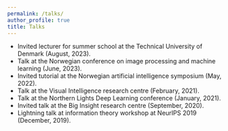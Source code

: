 ```yaml
---
permalink: /talks/
author_profile: true
title: Talks
---
```


* Invited lecturer for summer school at the Technical University of Denmark (August, 2023).
* Talk at the Norwegian conference on image processing and machine learning (June, 2023).
* Invited tutorial at the Norwegian artificial intelligence symposium (May, 2022).
* Talk at the Visual Intelligence research centre (February, 2021).
* Talk at the Northern Lights Deep Learning conference (January, 2021).
* Invited talk at the Big Insight research centre (September, 2020).
* Lightning talk at information theory workshop at NeurIPS 2019 (December, 2019).
